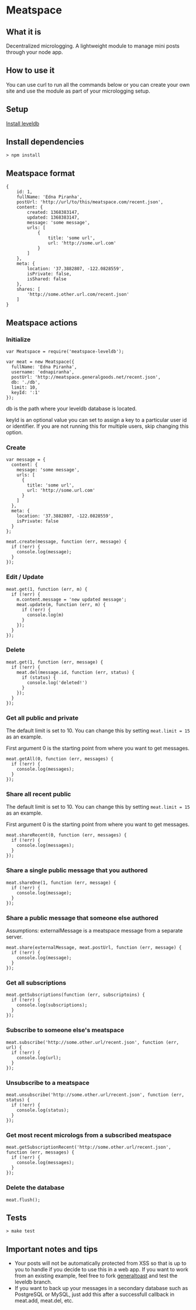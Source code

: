 # Meatspace

## What it is

Decentralized micrologging. A lightweight module to manage mini posts through your node app.

## How to use it

You can use curl to run all the commands below or you can create your own site and use the module as part of your micrologging setup.

## Setup

[Install leveldb](http://code.google.com/p/leveldb/downloads/list)

## Install dependencies

    > npm install

## Meatspace format

    {
        id: 1,
        fullName: 'Edna Piranha',
        postUrl: 'http://url/to/this/meatspace.com/recent.json',
        content: {
            created: 1368383147,
            updated: 1368383147,
            message: 'some message',
            urls: [
                {
                    title: 'some url',
                    url: 'http://some.url.com'
                }
            ]
        },
        meta: {
            location: '37.3882807, -122.0828559',
            isPrivate: false,
            isShared: false
        },
        shares: [
            'http://some.other.url.com/recent.json'
        ]
    }

## Meatspace actions

### Initialize

    var Meatspace = require('meatspace-leveldb');

    var meat = new Meatspace({
      fullName: 'Edna Piranha',
      username: 'ednapiranha',
      postUrl: 'http://meatspace.generalgoods.net/recent.json',
      db: './db',
      limit: 10,
      keyId: ':1'
    });

db is the path where your leveldb database is located.

keyId is an optional value you can set to assign a key to a particular user id or identifier. If you are not running this for multiple users, skip changing this option.

### Create

    var message = {
      content: {
        message: 'some message',
        urls: [
          {
            title: 'some url',
            url: 'http://some.url.com'
          }
        ]
      },
      meta: {
        location: '37.3882807, -122.0828559',
        isPrivate: false
      }
    };

    meat.create(message, function (err, message) {
      if (!err) {
        console.log(message);
      }
    });

### Edit / Update

    meat.get(1, function (err, m) {
      if (!err) {
        m.content.message = 'new updated message';
        meat.update(m, function (err, m) {
          if (!err) {
            console.log(m)
          }
        });
      }
    });

### Delete

    meat.get(1, function (err, message) {
      if (!err) {
        meat.del(message.id, function (err, status) {
          if (status) {
            console.log('deleted!')
          }
        });
      }
    });

### Get all public and private

The default limit is set to 10. You can change this by setting `meat.limit = 15` as an example.

First argument 0 is the starting point from where you want to get messages.

    meat.getAll(0, function (err, messages) {
      if (!err) {
        console.log(messages);
      }
    });

### Share all recent public

The default limit is set to 10. You can change this by setting `meat.limit = 15` as an example.

First argument 0 is the starting point from where you want to get messages.

    meat.shareRecent(0, function (err, messages) {
      if (!err) {
        console.log(messages);
      }
    });

### Share a single public message that you authored

    meat.shareOne(1, function (err, message) {
      if (!err) {
        console.log(message);
      }
    });

### Share a public message that someone else authored

Assumptions: externalMessage is a meatspace message from a separate server.

    meat.share(externalMessage, meat.postUrl, function (err, message) {
      if (!err) {
        console.log(message);
      }
    });

### Get all subscriptions

    meat.getSubscriptions(function (err, subscriptoins) {
      if (!err) {
        console.log(subscriptions);
      }
    });

### Subscribe to someone else's meatspace

    meat.subscribe('http://some.other.url/recent.json', function (err, url) {
      if (!err) {
        console.log(url);
      }
    });

### Unsubscribe to a meatspace

    meat.unsubscribe('http://some.other.url/recent.json', function (err, status) {
      if (!err) {
        console.log(status);
      }
    });

### Get most recent micrologs from a subscribed meatspace

    meat.getSubscriptionRecent('http://some.other.url/recent.json', function (err, messages) {
      if (!err) {
        console.log(messages);
      }
    });

### Delete the database

    meat.flush();

## Tests

    > make test

## Important notes and tips

* Your posts will not be automatically protected from XSS so that is up to you to handle if you decide to use this in a web app. If you want to work from an existing example, feel free to fork [generaltoast](https://github.com/ednapiranha/generaltoast) and test the leveldb branch.
* If you want to back up your messages in a secondary database such as PostgreSQL or MySQL, just add this after a successfull callback in meat.add, meat.del, etc.
